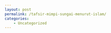 ```yaml
---
layout: post
permalink: /tafsir-mimpi-sungai-menurut-islam/
categories:
    - Uncategorized
---
```


